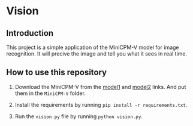 # Vision

## Introduction

This project is a simple application of the MiniCPM-V model for image recognition. It will precive the image and tell you what it sees in real time.

## How to use this repository

1. Download the MiniCPM-V from the [model1](https://huggingface.co/openbmb/MiniCPM-V/resolve/main/model-00001-of-00002.safetensors?download=true) and [model2](https://huggingface.co/openbmb/MiniCPM-V/resolve/main/model-00002-of-00002.safetensors?download=true) links. And put them in the `MiniCPM-V` folder.

2. Install the requirements by running `pip install -r requirements.txt`.

3. Run the `vision.py` file by running `python vision.py`.
